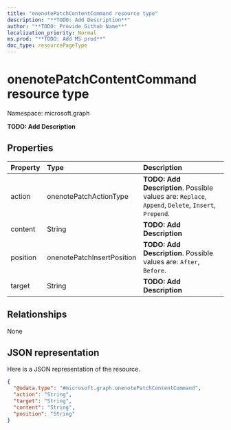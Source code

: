```yaml
---
title: "onenotePatchContentCommand resource type"
description: "**TODO: Add Description**"
author: "**TODO: Provide Github Name**"
localization_priority: Normal
ms.prod: "**TODO: Add MS prod**"
doc_type: resourcePageType
---
```


# onenotePatchContentCommand resource type


Namespace: microsoft.graph

**TODO: Add Description**

## Properties
|Property|Type|Description|
|:---|:---|:---|
|action|onenotePatchActionType|**TODO: Add Description**. Possible values are: `Replace`, `Append`, `Delete`, `Insert`, `Prepend`.|
|content|String|**TODO: Add Description**|
|position|onenotePatchInsertPosition|**TODO: Add Description**. Possible values are: `After`, `Before`.|
|target|String|**TODO: Add Description**|

## Relationships
None

## JSON representation
Here is a JSON representation of the resource.
<!-- {
  "blockType": "resource",
  "@odata.type": "microsoft.graph.onenotePatchContentCommand"
}
-->
``` json
{
  "@odata.type": "#microsoft.graph.onenotePatchContentCommand",
  "action": "String",
  "target": "String",
  "content": "String",
  "position": "String"
}
```

